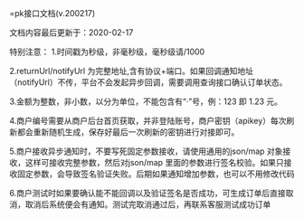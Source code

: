 =pk接口文档(v.200217)

文档内容最后更新于：2020-02-17 

特别注意：
1.时间戳为秒级，非毫秒级，毫秒级请/1000

2.returnUrl/notifyUrl 为完整地址,含有协议+端口。如果回调通知地址（notifyUrl）不传，平台不会发起异步回调，需要调用查询接口确认订单状态。

3.金额为整数，非小数，以分为单位，不能包含有“·”号，例：123 即 1.23 元。

4.商户编号需要从商户后台首页获取，并非登陆账号，商户密钥（apikey）每次刷新都会重新随机生成，保存好最后一次刷新的密钥进行对接即可。

5.商户接收异步通知时，不要写死固定参数接收，请使用通用的json/map 对象接收，这样可接收完整参数，然后对json/map 里面的参数进行签名校验。如果只接收固定参数，会导致签名验证失败。后期如果通知增加参数，也可以不用修改代码

6.商户测试时如果要确认能不能回调以及验证签名是否成功，可生成订单后直接取消，取消后系统便会有通知。测试完取消通过后，再联系客服测试成功订单
